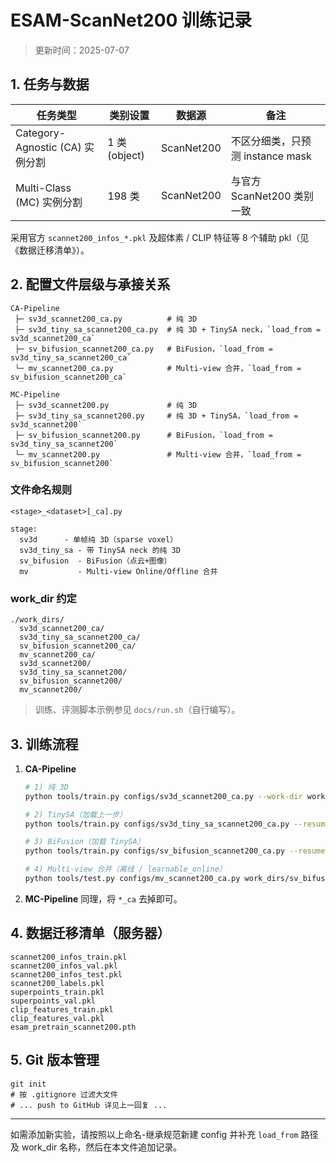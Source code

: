 # ESAM-ScanNet200 训练记录

> 更新时间：2025-07-07

## 1. 任务与数据

| 任务类型 | 类别设置 | 数据源 | 备注 |
|-----------|----------|--------|------|
| Category-Agnostic (CA) 实例分割 | 1 类 (object) | ScanNet200 | 不区分细类，只预测 instance mask |
| Multi-Class (MC) 实例分割 | 198 类 | ScanNet200 | 与官方 ScanNet200 类别一致 |

采用官方 `scannet200_infos_*.pkl` 及超体素 / CLIP 特征等 8 个辅助 pkl（见《数据迁移清单》）。

## 2. 配置文件层级与承接关系

```
CA-Pipeline
 ├─ sv3d_scannet200_ca.py          # 纯 3D
 ├─ sv3d_tiny_sa_scannet200_ca.py  # 纯 3D + TinySA neck，`load_from = sv3d_scannet200_ca`
 ├─ sv_bifusion_scannet200_ca.py   # BiFusion，`load_from = sv3d_tiny_sa_scannet200_ca`
 └─ mv_scannet200_ca.py            # Multi-view 合并，`load_from = sv_bifusion_scannet200_ca`

MC-Pipeline
 ├─ sv3d_scannet200.py             # 纯 3D
 ├─ sv3d_tiny_sa_scannet200.py     # 纯 3D + TinySA，`load_from = sv3d_scannet200`
 ├─ sv_bifusion_scannet200.py      # BiFusion，`load_from = sv3d_tiny_sa_scannet200`
 └─ mv_scannet200.py               # Multi-view 合并，`load_from = sv_bifusion_scannet200`
```

### 文件命名规则
```
<stage>_<dataset>[_ca].py

stage:
  sv3d      ‑ 单帧纯 3D（sparse voxel）
  sv3d_tiny_sa ‑ 带 TinySA neck 的纯 3D
  sv_bifusion  ‑ BiFusion（点云+图像）
  mv           ‑ Multi-view Online/Offline 合并
```

### work_dir 约定
```
./work_dirs/
  sv3d_scannet200_ca/
  sv3d_tiny_sa_scannet200_ca/
  sv_bifusion_scannet200_ca/
  mv_scannet200_ca/
  sv3d_scannet200/
  sv3d_tiny_sa_scannet200/
  sv_bifusion_scannet200/
  mv_scannet200/
```

> 训练、评测脚本示例参见 `docs/run.sh`（自行编写）。

## 3. 训练流程

1. **CA-Pipeline**
   ```bash
   # 1) 纯 3D
   python tools/train.py configs/sv3d_scannet200_ca.py --work-dir work_dirs/sv3d_scannet200_ca

   # 2) TinySA（加载上一步）
   python tools/train.py configs/sv3d_tiny_sa_scannet200_ca.py --resume-from work_dirs/sv3d_scannet200_ca/latest.pth --work-dir work_dirs/sv3d_tiny_sa_scannet200_ca

   # 3) BiFusion（加载 TinySA）
   python tools/train.py configs/sv_bifusion_scannet200_ca.py --resume-from work_dirs/sv3d_tiny_sa_scannet200_ca/latest.pth --work-dir work_dirs/sv_bifusion_scannet200_ca

   # 4) Multi-view 合并（离线 / learnable_online）
   python tools/test.py configs/mv_scannet200_ca.py work_dirs/sv_bifusion_scannet200_ca/best.pth --work-dir work_dirs/mv_scannet200_ca
   ```

2. **MC-Pipeline** 同理，将 `*_ca` 去掉即可。

## 4. 数据迁移清单（服务器）
```
scannet200_infos_train.pkl
scannet200_infos_val.pkl
scannet200_infos_test.pkl
scannet200_labels.pkl
superpoints_train.pkl
superpoints_val.pkl
clip_features_train.pkl
clip_features_val.pkl
esam_pretrain_scannet200.pth
```

## 5. Git 版本管理

```
git init
# 按 .gitignore 过滤大文件
# ... push to GitHub 详见上一回复 ...
```

---
如需添加新实验，请按照以上命名-继承规范新建 config 并补充 `load_from` 路径及 work_dir 名称，然后在本文件追加记录。
